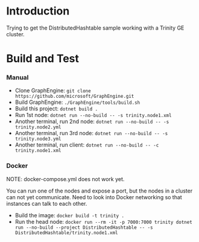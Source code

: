 # Introduction 

Trying to get the DistributedHashtable sample working with a Trinity GE cluster.

# Build and Test

### Manual

- Clone GraphEngine: `git clone https://github.com/microsoft/GraphEngine.git`
- Build GraphEngine: `./GraphEngine/tools/build.sh`
- Build this project: `dotnet build .`
- Run 1st node: `dotnet run --no-build -- -s trinity.node1.xml`
- Another terminal, run 2nd node: `dotnet run --no-build -- -s trinity.node2.yml`
- Another terminal, run 3rd node: `dotnet run --no-build -- -s trinity.node3.yml`
- Another terminal, run client: `dotnet run --no-build -- -c trinity.node1.xml`

### Docker

NOTE: docker-compose.yml does not work yet.

You can run one of the nodes and expose a port, but the nodes in a cluster can not yet communicate.
Need to look into Docker networking so that instances can talk to each other.

- Build the image: `docker build -t trinity .`
- Run the head node: `docker run --rm -it -p 7000:7000 trinity dotnet run --no-build --project DistributedHashtable -- -s DistributedHashtable/trinity.node1.xml`